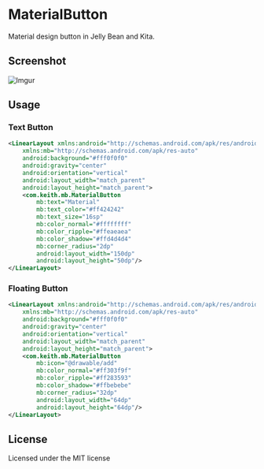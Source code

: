 MaterialButton
==============

Material design button in Jelly Bean and Kita.

## Screenshot ##

![Imgur](http://i.imgur.com/HFHa8M8.png)

## Usage ##

### Text Button ###
```xml
<LinearLayout xmlns:android="http://schemas.android.com/apk/res/android"
    xmlns:mb="http://schemas.android.com/apk/res-auto"
    android:background="#fff0f0f0"
    android:gravity="center"
    android:orientation="vertical"
    android:layout_width="match_parent"
    android:layout_height="match_parent">
    <com.keith.mb.MaterialButton
        mb:text="Material"
        mb:text_color="#ff424242"
        mb:text_size="16sp"
        mb:color_normal="#ffffffff"
        mb:color_ripple="#ffeaeaea"
        mb:color_shadow="#ffd4d4d4"
        mb:corner_radius="2dp"
        android:layout_width="150dp"
        android:layout_height="50dp"/>
</LinearLayout>
```

### Floating Button ###
```xml
<LinearLayout xmlns:android="http://schemas.android.com/apk/res/android"
    xmlns:mb="http://schemas.android.com/apk/res-auto"
    android:background="#fff0f0f0"
    android:gravity="center"
    android:orientation="vertical"
    android:layout_width="match_parent"
    android:layout_height="match_parent">
    <com.keith.mb.MaterialButton
        mb:icon="@drawable/add"
        mb:color_normal="#ff303f9f"
        mb:color_ripple="#ff283593"
        mb:color_shadow="#ffbebebe"
        mb:corner_radius="32dp"
        android:layout_width="64dp"
        android:layout_height="64dp"/>
</LinearLayout>
```

## License ##

Licensed under the MIT license